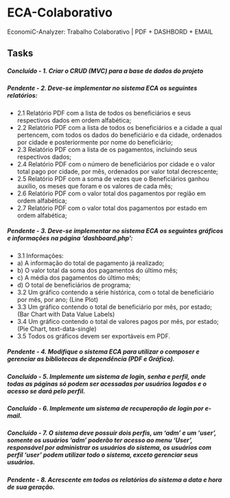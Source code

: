 # ECA-Colaborativo
EconomiC-Analyzer: Trabalho Colaborativo | PDF + DASHBORD + EMAIL

## Tasks
##### Concluído - 1. Criar o CRUD (MVC) para a base de dados do projeto

##### Pendente  - 2. Deve-se implementar no sistema ECA os seguintes relatórios:
* 2.1 Relatório PDF com a lista de todos os beneficiários e seus respectivos dados em ordem alfabética;
* 2.2 Relatório PDF com a lista de todos os beneficiários e a cidade a qual pertencem, com todos os dados do beneficiário e da cidade, ordenados por cidade e posteriormente por nome do beneficiário;
* 2.3 Relatório PDF com a lista de os pagamentos, incluindo seus respectivos dados;
* 2.4 Relatório PDF com o número de beneficiários por cidade e o valor total pago por cidade, por mês, ordenados por valor total decrescente;
* 2.5 Relatório PDF com a soma de vezes que o Beneficiários ganhou auxilio, os meses que foram e os valores de cada mês;
* 2.6 Relatório PDF com o valor total dos pagamentos por região em ordem alfabética;
* 2.7 Relatório PDF com o valor total dos pagamentos por estado em ordem alfabética;


##### Pendente  - 3. Deve-se implementar no sistema ECA os seguintes gráficos e informações na página ‘dashboard.php’:
* 3.1 Informações:
*   a) A informação do total de pagamento já realizado;
*   b) O valor total da soma dos pagamentos do último mês;
*   c) A média dos pagamentos do último mês;
*   d) O total de beneficiários de programa;
* 3.2 Um gráfico contendo a série histórica, com o total de beneficiário por mês, por ano; (Line Plot)
* 3.3 Um gráfico contendo o total de beneficiário por mês, por estado; (Bar Chart with Data Value Labels)
* 3.4 Um gráfico contendo o total de valores pagos por mês, por estado; (Pie Chart, text-data-single)	
* 3.5 Todos os gráficos devem ser exportáveis em PDF.


#####  Pendente  - 4. Modifique o sistema ECA para utilizar o composer e gerenciar as bibliotecas de dependência (PDF e Gráfico).
#####  Concluído - 5. Implemente um sistema de login, senha e perfil, onde todas as páginas só podem ser acessadas por usuários logados e o acesso se dará pelo perfil.
#####  Concluído - 6. Implemente um sistema de recuperação de login por e-mail.
#####  Concluído - 7. O sistema deve possuir dois perfis, um ‘adm’ e um ‘user’, somente os usuários ‘adm’ poderão ter acesso ao menu ‘User’, responsável por administrar os usuários do sistema, os usuários com perfil ‘user’ podem utilizar todo o sistema, exceto gerenciar seus usuários.
#####  Pendente  - 8. Acrescente em todos os relatórios do sistema a data e hora de sua geração.

